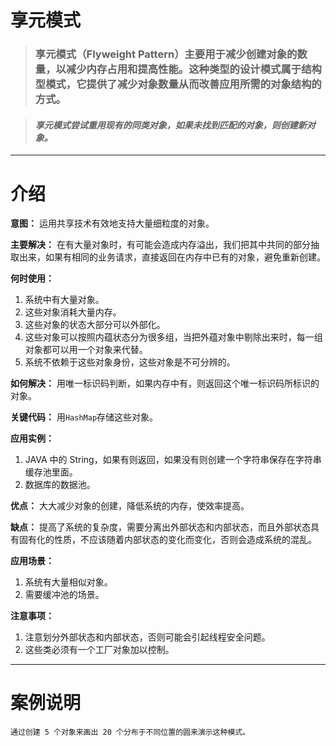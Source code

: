 # 享元模式
> ### 享元模式（Flyweight Pattern）主要用于减少创建对象的数量，以减少内存占用和提高性能。这种类型的设计模式属于结构型模式，它提供了减少对象数量从而改善应用所需的对象结构的方式。

> #### _享元模式尝试重用现有的同类对象，如果未找到匹配的对象，则创建新对象。_

-------

# 介绍
**意图：** 运用共享技术有效地支持大量细粒度的对象。

**主要解决：** 在有大量对象时，有可能会造成内存溢出，我们把其中共同的部分抽取出来，如果有相同的业务请求，直接返回在内存中已有的对象，避免重新创建。

**何时使用：** 
1. 系统中有大量对象。
2. 这些对象消耗大量内存。
3. 这些对象的状态大部分可以外部化。
4. 这些对象可以按照内蕴状态分为很多组，当把外蕴对象中剔除出来时，每一组对象都可以用一个对象来代替。
5. 系统不依赖于这些对象身份，这些对象是不可分辨的。

**如何解决：** 用唯一标识码判断，如果内存中有，则返回这个唯一标识码所标识的对象。

**关键代码：** 用`HashMap`存储这些对象。

**应用实例：** 
1. JAVA 中的 String，如果有则返回，如果没有则创建一个字符串保存在字符串缓存池里面。 
2. 数据库的数据池。

**优点：** 大大减少对象的创建，降低系统的内存，使效率提高。

**缺点：** 提高了系统的复杂度，需要分离出外部状态和内部状态，而且外部状态具有固有化的性质，不应该随着内部状态的变化而变化，否则会造成系统的混乱。

**应用场景：** 
1. 系统有大量相似对象。
2. 需要缓冲池的场景。

**注意事项：**
1. 注意划分外部状态和内部状态，否则可能会引起线程安全问题。 
2. 这些类必须有一个工厂对象加以控制。

---

# 案例说明

```text
通过创建 5 个对象来画出 20 个分布于不同位置的圆来演示这种模式。
```